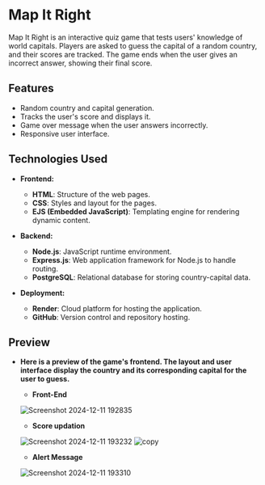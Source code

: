 # Map It Right

Map It Right is an interactive quiz game that tests users' knowledge of world capitals. Players are asked to guess the capital of a random country, and their scores are tracked. The game ends when the user gives an incorrect answer, showing their final score.

## Features

- Random country and capital generation.
- Tracks the user's score and displays it.
- Game over message when the user answers incorrectly.
- Responsive user interface.

## Technologies Used

- **Frontend:**
  - **HTML**: Structure of the web pages.
  - **CSS**: Styles and layout for the pages.
  - **EJS (Embedded JavaScript)**: Templating engine for rendering dynamic content.

- **Backend:**
  - **Node.js**: JavaScript runtime environment.
  - **Express.js**: Web application framework for Node.js to handle routing.
  - **PostgreSQL**: Relational database for storing country-capital data.

- **Deployment:**
  - **Render**: Cloud platform for hosting the application.
  - **GitHub**: Version control and repository hosting.
## Preview
- **Here is a preview of the game's frontend. The layout and user interface display the country and its corresponding capital for the user to guess.**
 
  - **Front-End**
 
  ![Screenshot 2024-12-11 192835](https://github.com/user-attachments/assets/0f4c16a4-a47d-46f4-9052-46e513c012d1)
  - **Score updation**

  ![Screenshot 2024-12-11 193232](https://github.com/user-attachments/assets/4aaa1cc0-811e-4fc3-9bc8-94885c21e557)
  ![copy](https://github.com/user-attachments/assets/20d2add1-bb43-4cfa-a854-b245defa5a5e)
  
  - **Alert Message**

  ![Screenshot 2024-12-11 193310](https://github.com/user-attachments/assets/6ac07ffa-a129-44fe-ac6d-ef650ec3926d)

